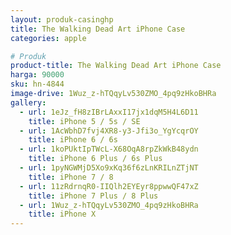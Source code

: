 ```yaml
---
layout: produk-casinghp
title: The Walking Dead Art iPhone Case
categories: apple

# Produk
product-title: The Walking Dead Art iPhone Case
harga: 90000
sku: hn-4844
image-drive: 1Wuz_z-hTQqyLv530ZMO_4pq9zHkoBHRa
gallery:
  - url: 1eJz_fH8zIBrLAxxI17jx1dqM5H4L6D11
    title: iPhone 5 / 5s / SE
  - url: 1AcWbhD7fvj4XR8-y3-Jfi3o_YgYcqrOY
    title: iPhone 6 / 6s
  - url: 1koPUktIpTWcL-X68OqA8rpZkWkB48ydn
    title: iPhone 6 Plus / 6s Plus
  - url: 1pyNGWMjD5Xo9xKq36f6zLnKRILnZTjNT
    title: iPhone 7 / 8
  - url: 11zRdrnqR0-IIQlh2EYEyr8ppwwQF47xZ
    title: iPhone 7 Plus / 8 Plus
  - url: 1Wuz_z-hTQqyLv530ZMO_4pq9zHkoBHRa
    title: iPhone X
---
```

